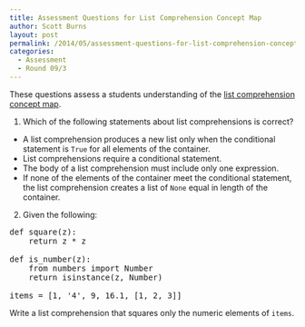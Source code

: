 ```yaml
---
title: Assessment Questions for List Comprehension Concept Map
author: Scott Burns
layout: post
permalink: /2014/05/assessment-questions-for-list-comprehension-concept-map/
categories:
  - Assessment
  - Round 09/3
---
```

These questions assess a students understanding of the [list comprehension concept map][1].

1. Which of the following statements about list comprehensions is correct?

*   A list comprehension produces a new list only when the conditional statement is `True` for all elements of the container.
*   List comprehensions require a conditional statement.
*   The body of a list comprehension must include only one expression.
*   If none of the elements of the container meet the conditional statement, the list comprehension creates a list of `None` equal in length of the container.

2. Given the following:

<pre>def square(z):
    return z * z

def is_number(z):
    from numbers import Number
    return isinstance(z, Number)

items = [1, '4', 9, 16.1, [1, 2, 3]]</pre>

Write a list comprehension that squares only the numeric elements of `items`.

 [1]: http://teaching.software-carpentry.org/2014/05/01/list-comprehension-concept-map/ "list comprehension concept map"